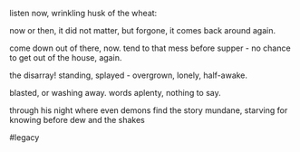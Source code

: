 listen now,
wrinkling husk of the wheat:

now or then,
it did not matter,
but forgone,
it comes back around again.

come down out of there,
now. tend to that mess before supper - no chance to get out of the house, again.

the disarray!
standing, splayed -
overgrown, lonely,
half-awake.

blasted, or washing away.
words aplenty, nothing to say.

through his night where even demons
find the story mundane,
starving for knowing before
dew and the shakes

#legacy